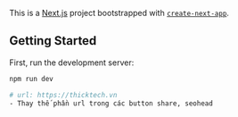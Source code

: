 This is a [Next.js](https://nextjs.org/) project bootstrapped with [`create-next-app`](https://github.com/vercel/next.js/tree/canary/packages/create-next-app).

## Getting Started

First, run the development server:

```bash
npm run dev

# url: https://thicktech.vn
- Thay thế phần url trong các button share, seohead


```

<!-- form data club  -->
<!-- {
  "clubName": "Football Club",
  "clubTitle": "Câu lạc bộ bóng đá",
  "clubDescription": "Mô tả về câu lạc bộ",
  "clubGoals": "Xây dựng đội bóng mạnh",
  "clubImages": [FileList],
  "steps": [
    {
      "name": "Khởi động",
      "content": "Luyện tập các kỹ năng cơ bản",
      "image": "image1.jpg"
    },
    {
      "name": "Nâng cao",
      "content": "Luyện tập kỹ năng chiến thuật",
      "image": "image2.jpg"
    }
  ]
} -->
